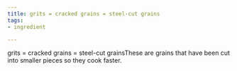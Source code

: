 ```yaml
---
title: grits = cracked grains = steel-cut grains
tags:
- ingredient

---
```

grits = cracked grains = steel-cut grainsThese are grains that have been cut into smaller pieces so they cook faster.
